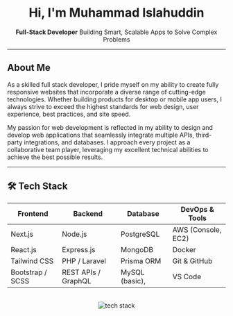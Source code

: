 <h1 align="center">Hi, I'm Muhammad Islahuddin</h1>

<p align="center">
  <strong>Full-Stack Developer</strong>
  Building Smart, Scalable Apps to Solve Complex Problems
</p>

---

##  About Me
<p >
  As a skilled full stack developer, I pride myself on my ability to create fully responsive websites that incorporate a diverse range of cutting-edge technologies. Whether building products for desktop or mobile app users, I always strive to exceed the highest standards for web design, user experience, best practices, and site speed.
  
My passion for web development is reflected in my ability to design and develop web applications that seamlessly integrate multiple APIs, third-party integrations, and databases. I approach every project as a collaborative team player, leveraging my excellent technical abilities to achieve the best possible results.

</p>

---

## 🛠️ Tech Stack

<div align="center">

| Frontend        | Backend             | Database         | DevOps & Tools       |
|-----------------|---------------------|------------------|----------------------|
| Next.js         | Node.js             | PostgreSQL       | AWS (Console, EC2)   |
| React.js        | Express.js          | MongoDB          | Docker               |
| Tailwind CSS    | PHP / Laravel       | Prisma ORM       | Git & GitHub         |
| Bootstrap / SCSS| REST APIs / GraphQL | MySQL (basic),    | VS Code              |

<br/>

<img src="https://skillicons.dev/icons?i=html,css,scss,js,ts,bootstrap,tailwind,react,angular,nextjs,nodejs,express,php,laravel,postgres,mongodb,supabase,prisma,git,github,vscode,docker,aws&perline=10" alt="tech stack"/>
</div>
